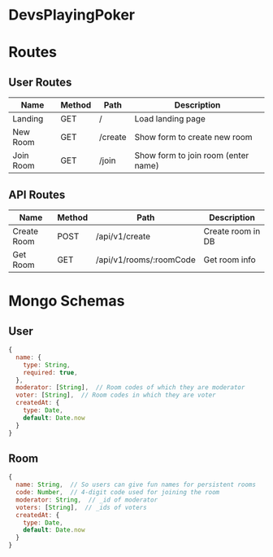 # DevsPlayingPoker

# Routes

## User Routes

| Name      | Method | Path    | Description                         |
| --------- | ------ | ------- | ----------------------------------- |
| Landing   | GET    | /       | Load landing page                   |
| New Room  | GET    | /create | Show form to create new room        |
| Join Room | GET    | /join   | Show form to join room (enter name) |

## API Routes

| Name        | Method | Path                    | Description       |
| ----------- | ------ | ----------------------- | ----------------- |
| Create Room | POST   | /api/v1/create          | Create room in DB |
| Get Room    | GET    | /api/v1/rooms/:roomCode | Get room info     |

# Mongo Schemas

## User

```javascript
{
  name: {
    type: String,
    required: true,
  },
  moderator: [String],  // Room codes of which they are moderator
  voter: [String],  // Room codes in which they are voter
  createdAt: {
    type: Date,
    default: Date.now
  }
}
```

## Room

```javascript
{
  name: String,  // So users can give fun names for persistent rooms
  code: Number,  // 4-digit code used for joining the room
  moderator: String,  // _id of moderator
  voters: [String],  // _ids of voters
  createdAt: {
    type: Date,
    default: Date.now
  }
}
```
